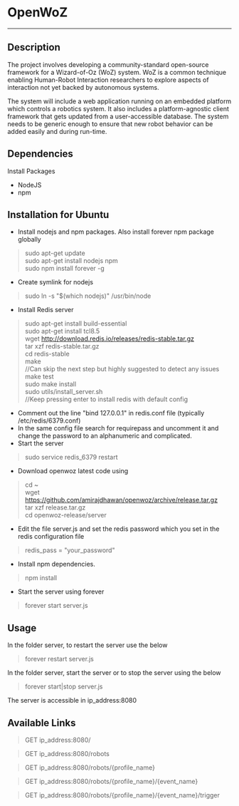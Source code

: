 # OpenWoZ
---
## Description
The project involves developing a community-standard open-source framework for a Wizard-of-Oz (WoZ) system. WoZ is a common technique enabling Human-Robot Interaction researchers to explore aspects of interaction not yet backed by autonomous systems.

The system will include a web application running on an embedded platform which controls a robotics system. It also includes a platform-agnostic client framework that gets updated from a user-accessible database. The system needs to be generic enough to ensure that new robot behavior can be added easily and during run-time.

## Dependencies
Install Packages

* NodeJS
* npm

## Installation for Ubuntu

* Install nodejs and npm packages. Also install forever npm package globally

> sudo apt-get update <br/>
> sudo apt-get install nodejs npm <br/>
> sudo npm install forever -g

* Create symlink for nodejs

> sudo ln -s "$(which nodejs)" /usr/bin/node

* Install Redis server

> sudo apt-get install build-essential <br/>
> sudo apt-get install tcl8.5 <br/>
> wget http://download.redis.io/releases/redis-stable.tar.gz <br/>
> tar xzf redis-stable.tar.gz <br/>
> cd redis-stable <br/>
> make <br/>
> //Can skip the next step but highly suggested to detect any issues <br/>
> make test <br/>
> sudo make install <br/>
> sudo utils/install_server.sh <br/>
> //Keep pressing enter to install redis with default config <br/>

* Comment out the line "bind 127.0.0.1" in redis.conf file (typically /etc/redis/6379.conf)
* In the same config file search for requirepass and uncomment it and change the password to an alphanumeric and complicated.
* Start the server

> sudo service redis_6379 restart

* Download openwoz latest code using

> cd ~ <br/>
> wget https://github.com/amirajdhawan/openwoz/archive/release.tar.gz <br/>
> tar xzf release.tar.gz <br/>
> cd openwoz-release/server <br/>

* Edit the file server.js and set the redis password which you set in the redis configuration file

> redis_pass = "your_password"

* Install npm dependencies.

> npm install <br/>

* Start the server using forever

> forever start server.js

## Usage
In the folder server, to restart the server use the below

> forever restart server.js

In the folder server, start the server or to stop the server using the below

> forever start|stop server.js

The server is accessible in ip_address:8080

## Available Links

> GET ip_address:8080/

> GET ip_address:8080/robots

> GET ip_address:8080/robots/{profile_name}

> GET ip_address:8080/robots/{profile_name}/{event_name}

> GET ip_address:8080/robots/{profile_name}/{event_name}/trigger
